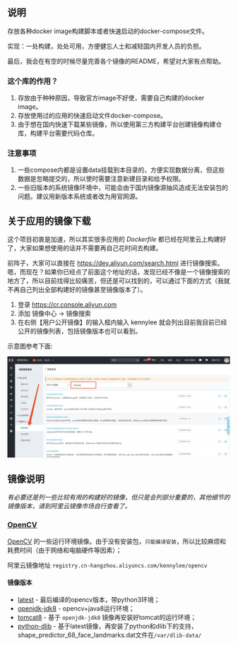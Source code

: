 ## 说明

存放各种docker image构建脚本或者快速启动的docker-compose文件。

实现：一处构建，处处可用，方便健忘人士和减轻国内开发人员的负担。

最后，我会在有空的时候尽量完善各个镜像的README，希望对大家有点帮助。

### 这个库的作用？

1. 存放由于种种原因，导致官方image不好使，需要自己构建的docker image。
2. 存放使用过的应用的快速启动文件docker-compose。
3. 由于想在国内快速下载某些镜像，所以使用第三方构建平台创建镜像构建仓库，构建平台需要代码仓库。

### 注意事项

1. 一些compose内都是设置data挂载到本目录的，方便实现数据分离，但这些数据是忽略提交的，所以使时需要注意新建目录和给予权限。
2. 一些旧版本的系统镜像环境中，可能会由于国内镜像源抽风造成无法安装包的问题。建议用新版本系统或者改为用官网源。

## 关于应用的镜像下载

这个项目初衷是加速，所以其实很多应用的 *Dockerfile* 都已经在阿里云上构建好了，大家如果想使用的话并不需要再自己花时间去构建。

前阵子，大家可以直接在 https://dev.aliyun.com/search.html 进行镜像搜索。嗯，而现在？如果你已经点了前面这个地址的话，发现已经不像是一个镜像搜索的地方了，所以目前找得比较痛苦，但还是可以找到的，可以通过下面的方式（我就不再自己列出全部构建好的镜像甚至镜像版本了）。

1. 登录 https://cr.console.aliyun.com
2. 添加 镜像中心 → 镜像搜索
3. 在右侧【用户公开镜像】的输入框内输入 kennylee 就会列出目前我目前已经公开的镜像列表，包括镜像版本也可以看到。

示意图参考下面:

![](assets/images-list-1.png)

## 镜像说明

*有必要还是列一些比较有用的构建好的镜像，但只是会列部分重要的，其他细节的镜像版本，请到阿里云镜像市场自行查看了。*

### [OpenCV](./opencv/)

[OpenCV](https://opencv.org/) 的一些运行环境镜像。由于没有安装包，`只能编译安装`，所以比较麻烦和耗费时间（由于网络和电脑硬件等因素）；

阿里云镜像地址 `registry.cn-hangzhou.aliyuncs.com/kennylee/opencv`

#### 镜像版本

* [latest](./opencv/base/) - 最后编译的opencv版本，带python3环境；
* [openjdk-jdk8](./opencv/java/openjdk-jdk8/)  - opencv+java8运行环境；
* [tomcat8](./opencv/tomcat8/)  - 基于 `openjdk-jdk8` 镜像再安装好tomcat的运行环境；
* [python-dlib](./opencv/python-dlib/) - 基于latest镜像，再安装了python和dlib下的支持，shape_predictor_68_face_landmarks.dat文件在`/var/dlib-data/`

